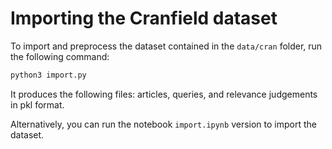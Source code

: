 # Importing the Cranfield dataset

To import and preprocess the dataset contained in the `data/cran` folder, run the following command:

```bash
python3 import.py
```
It produces the following files: articles, queries, and relevance judgements in pkl format.

Alternatively, you can run the notebook `import.ipynb` version to import the dataset.

